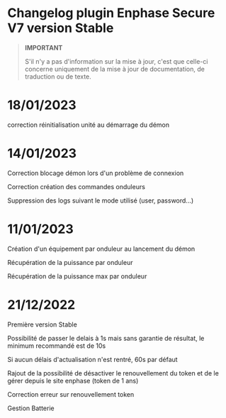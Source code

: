 # Changelog plugin Enphase Secure V7 version Stable

>**IMPORTANT**
>
>S'il n'y a pas d'information sur la mise à jour, c'est que celle-ci concerne uniquement de la mise à jour de documentation, de traduction ou de texte.

# 18/01/2023
correction réinitialisation unité au démarrage du démon

# 14/01/2023
Correction blocage démon lors d'un problème de connexion

Correction création des commandes onduleurs

Suppression des logs suivant le mode utilisé (user, password...)

# 11/01/2023
Création d'un équipement par onduleur au lancement du démon

Récupération de la puissance par onduleur

Récupération de la puissance max par onduleur


# 21/12/2022
Première version Stable 

Possibilité de passer le delais à 1s mais sans garantie de résultat, le minimum recommandé est de 10s

Si aucun délais d'actualisation n'est rentré, 60s par défaut

Rajout de la possibilité de désactiver le renouvellement du token et de le gérer depuis le site enphase (token de 1 ans)

Correction erreur sur renouvellement token

Gestion Batterie
